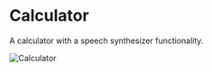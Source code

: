# Calculator
A calculator with a speech synthesizer functionality.

![Calculator](https://i.imgur.com/C8CQpUP.png)

